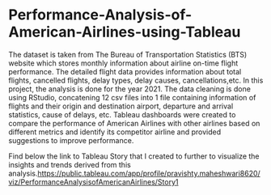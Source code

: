 # Performance-Analysis-of-American-Airlines-using-Tableau


The dataset is taken from The Bureau of Transportation Statistics (BTS) website which stores monthly information about airline on-time flight performance. The detailed flight data provides information about total flights, cancelled flights, delay types, delay causes, cancellations,etc. In this project, the analysis is done for the year 2021. 
The data cleaning is done using RStudio, concatening 12 csv files into 1 file containing information of flights and their origin and destination airport, departure and arrival statistics, cause of delays, etc. Tableau dashboards were created to compare the performance of American Airlines with other airlines based on different metrics and identify its competitor airline and provided suggestions to improve performance.

Find below the link to Tableau Story that I created to further to visualize the insights and trends derived from this analysis.https://public.tableau.com/app/profile/pravishty.maheshwari8620/viz/PerformanceAnalysisofAmericanAirlines/Story1


